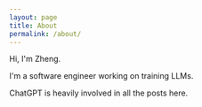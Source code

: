 ```yaml
---
layout: page
title: About
permalink: /about/
---
```


Hi, I'm Zheng.

I'm a software engineer working on training LLMs.

ChatGPT is heavily involved in all the posts here.
